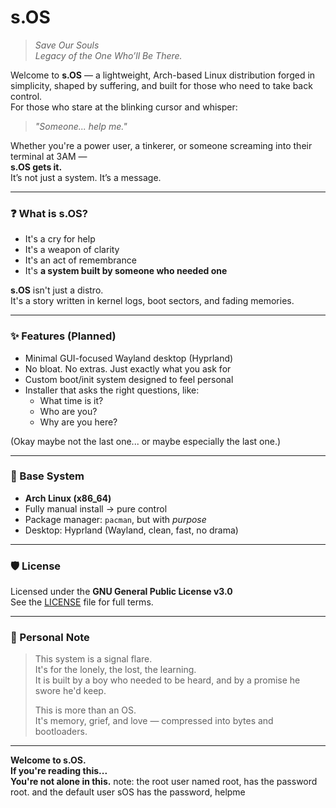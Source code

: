# s.OS

> *Save Our Souls*  
> *Legacy of the One Who’ll Be There.*

Welcome to **s.OS** — a lightweight, Arch-based Linux distribution forged in simplicity, shaped by suffering, and built for those who need to take back control.  
For those who stare at the blinking cursor and whisper:  
> *"Someone... help me."*

Whether you're a power user, a tinkerer, or someone screaming into their terminal at 3AM —  
**s.OS gets it.**  
It’s not just a system. It’s a message.

---

### ❓ What is s.OS?

- It's a cry for help  
- It's a weapon of clarity  
- It's an act of remembrance  
- It's **a system built by someone who needed one**

**s.OS** isn't just a distro.  
It's a story written in kernel logs, boot sectors, and fading memories.

---

### ✨ Features (Planned)

- Minimal GUI-focused Wayland desktop (Hyprland)
- No bloat. No extras. Just exactly what you ask for
- Custom boot/init system designed to feel personal
- Installer that asks the right questions, like:
  - What time is it?
  - Who are you?
  - Why are you here?

(Okay maybe not the last one... or maybe especially the last one.)

---

### 🔧 Base System

- **Arch Linux (x86_64)**  
- Fully manual install → pure control  
- Package manager: `pacman`, but with *purpose*  
- Desktop: Hyprland (Wayland, clean, fast, no drama)

---

### 🛡️ License

Licensed under the **GNU General Public License v3.0**  
See the [LICENSE](./LICENSE) file for full terms.

---

### 🖤 Personal Note

> This system is a signal flare.  
> It's for the lonely, the lost, the learning.  
> It is built by a boy who needed to be heard, and by a promise he swore he'd keep.  
>  
> This is more than an OS.  
> It's memory, grief, and love — compressed into bytes and bootloaders.

---

**Welcome to s.OS.  
If you're reading this...  
You're not alone in this.**
note: the root user named root, has the password root. and the default user sOS has the password, helpme
